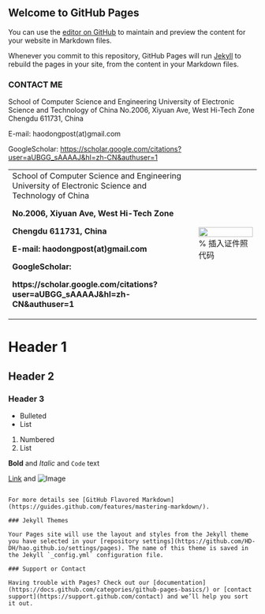 ## Welcome to GitHub Pages

You can use the [editor on GitHub](https://github.com/HD-DH/hao.github.io/edit/gh-pages/index.md) to maintain and preview the content for your website in Markdown files.

Whenever you commit to this repository, GitHub Pages will run [Jekyll](https://jekyllrb.com/) to rebuild the pages in your site, from the content in your Markdown files.

### CONTACT ME                                               

School of Computer Science and Engineering
University of Electronic Science and Technology of China
No.2006, Xiyuan Ave, West Hi-Tech Zone
Chengdu 611731, China

E-mail: haodongpost(at)gmail.com

GoogleScholar: 
‪https://scholar.google.com/citations?user=aUBGG_sAAAAJ&hl=zh-CN&authuser=1 ‬


<table border="0">
  <tr>
    <td width="75%">
        School of Computer Science and Engineering
        University of Electronic Science and Technology of China
        <p><b>No.2006, Xiyuan Ave, West Hi-Tech Zone</b></p>
        <p><b>Chengdu 611731, China</b></p>
        <p><b></b></p>
        <p><b>E-mail: haodongpost(at)gmail.com</b></p>
        <p><b>  </b></p>
        <p><b>GoogleScholar: </b></p>
        <p><b>‪https://scholar.google.com/citations?user=aUBGG_sAAAAJ&hl=zh-CN&authuser=1 ‬</b></p>
    </td>
    <td width="25%">
      <img src="/zhengjianzhao.jpg" width="100%">      % 插入证件照代码
    </td>
  </tr>
</table>
 



# Header 1
## Header 2
### Header 3

- Bulleted
- List

1. Numbered
2. List

**Bold** and _Italic_ and `Code` text

[Link](url) and ![Image](src)
```

For more details see [GitHub Flavored Markdown](https://guides.github.com/features/mastering-markdown/).

### Jekyll Themes

Your Pages site will use the layout and styles from the Jekyll theme you have selected in your [repository settings](https://github.com/HD-DH/hao.github.io/settings/pages). The name of this theme is saved in the Jekyll `_config.yml` configuration file.

### Support or Contact

Having trouble with Pages? Check out our [documentation](https://docs.github.com/categories/github-pages-basics/) or [contact support](https://support.github.com/contact) and we’ll help you sort it out.
